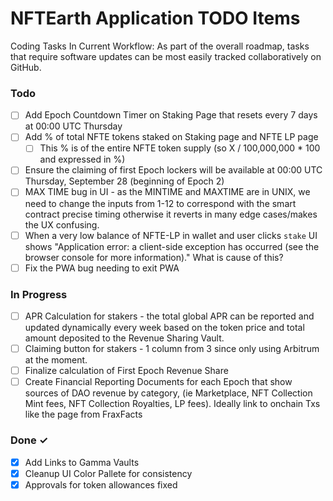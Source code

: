 # NFTEarth Application TODO Items

Coding Tasks In Current Workflow: As part of the overall roadmap, tasks that require software updates can be most easily tracked collaboratively on GitHub.

### Todo

- [ ] Add Epoch Countdown Timer on Staking Page that resets every 7 days at 00:00 UTC Thursday
- [ ] Add % of total NFTE tokens staked on Staking page and NFTE LP page 
  - [ ] This % is of the entire NFTE token supply (so X / 100,000,000 * 100 and expressed in %)
- [ ] Ensure the claiming of first Epoch lockers will be available at 00:00 UTC Thursday, September 28 (beginning of Epoch 2)
- [ ] MAX TIME bug in UI - as the MINTIME and MAXTIME are in UNIX, we need to change the inputs from 1-12 to correspond with the smart contract precise timing otherwise it reverts in many edge cases/makes the UX confusing.
- [ ] When a very low balance of NFTE-LP in wallet and user clicks `stake` UI shows "Application error: a client-side exception has occurred (see the browser console for more information)." What is cause of this? 
- [ ] Fix the PWA bug needing to exit PWA

### In Progress

- [ ] APR Calculation for stakers - the total global APR can be reported and updated dynamically every week based on the token price and total amount deposited to the Revenue Sharing Vault.
- [ ] Claiming button for stakers - 1 column from 3 since only using Arbitrum at the moment. 
- [ ] Finalize calculation of First Epoch Revenue Share
- [ ] Create Financial Reporting Documents for each Epoch that show sources of DAO revenue by category, (ie Marketplace, NFT Collection Mint fees, NFT Collection Royalties, LP fees). Ideally link to onchain Txs like the page from FraxFacts

### Done ✓

- [x] Add Links to Gamma Vaults
- [x] Cleanup UI Color Pallete for consistency
- [x] Approvals for token allowances fixed 
